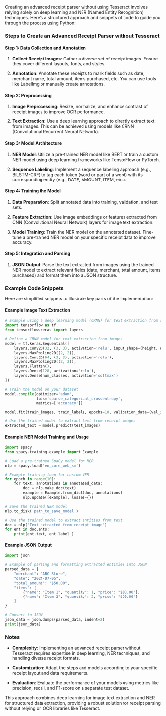 Creating an advanced receipt parser without using Tesseract involves relying solely on deep learning and NER (Named Entity Recognition) techniques. Here’s a structured approach and snippets of code to guide you through the process using Python:

### Steps to Create an Advanced Receipt Parser without Tesseract

#### Step 1: Data Collection and Annotation

1. **Collect Receipt Images**: Gather a diverse set of receipt images. Ensure they cover different layouts, fonts, and styles.

2. **Annotation**: Annotate these receipts to mark fields such as date, merchant name, total amount, items purchased, etc. You can use tools like LabelImg or manually create annotations.

#### Step 2: Preprocessing

1. **Image Preprocessing**: Resize, normalize, and enhance contrast of receipt images to improve OCR performance.

2. **Text Extraction**: Use a deep learning approach to directly extract text from images. This can be achieved using models like CRNN (Convolutional Recurrent Neural Network).

#### Step 3: Model Architecture

1. **NER Model**: Utilize a pre-trained NER model like BERT or train a custom NER model using deep learning frameworks like TensorFlow or PyTorch.

2. **Sequence Labeling**: Implement a sequence labeling approach (e.g., BiLSTM-CRF) to tag each token (word or part of a word) with its corresponding entity (e.g., DATE, AMOUNT, ITEM, etc.).

#### Step 4: Training the Model

1. **Data Preparation**: Split annotated data into training, validation, and test sets.

2. **Feature Extraction**: Use image embeddings or features extracted from CNN (Convolutional Neural Network) layers for image text extraction.

3. **Model Training**: Train the NER model on the annotated dataset. Fine-tune a pre-trained NER model on your specific receipt data to improve accuracy.

#### Step 5: Integration and Parsing

1. **JSON Output**: Parse the text extracted from images using the trained NER model to extract relevant fields (date, merchant, total amount, items purchased) and format them into a JSON structure.

### Example Code Snippets

Here are simplified snippets to illustrate key parts of the implementation:

#### Example Image Text Extraction

```python
# Example using a deep learning model (CRNN) for text extraction from receipt images
import tensorflow as tf
from tensorflow.keras import layers

# Define a CRNN model for text extraction from images
model = tf.keras.Sequential([
    layers.Conv2D(32, (3, 3), activation='relu', input_shape=(height, width, channels)),
    layers.MaxPooling2D((2, 2)),
    layers.Conv2D(64, (3, 3), activation='relu'),
    layers.MaxPooling2D((2, 2)),
    layers.Flatten(),
    layers.Dense(128, activation='relu'),
    layers.Dense(num_classes, activation='softmax')
])

# Train the model on your dataset
model.compile(optimizer='adam',
              loss='sparse_categorical_crossentropy',
              metrics=['accuracy'])

model.fit(train_images, train_labels, epochs=10, validation_data=(val_images, val_labels))

# Use the trained model to extract text from receipt images
extracted_text = model.predict(test_images)
```

#### Example NER Model Training and Usage

```python
import spacy
from spacy.training.example import Example

# Load a pre-trained SpaCy model for NER
nlp = spacy.load('en_core_web_sm')

# Example training loop for custom NER
for epoch in range(10):
    for text, annotations in annotated_data:
        doc = nlp.make_doc(text)
        example = Example.from_dict(doc, annotations)
        nlp.update([example], losses={})

# Save the trained NER model
nlp.to_disk('path_to_save_model')

# Use the trained model to extract entities from text
doc = nlp("Text extracted from receipt image")
for ent in doc.ents:
    print(ent.text, ent.label_)
```

#### Example JSON Output

```python
import json

# Example of parsing and formatting extracted entities into JSON
parsed_data = {
    "merchant": "ABC Store",
    "date": "2024-07-05",
    "total_amount": "$50.00",
    "items": [
        {"name": "Item 1", "quantity": 1, "price": "$10.00"},
        {"name": "Item 2", "quantity": 2, "price": "$20.00"}
    ]
}

# Convert to JSON
json_data = json.dumps(parsed_data, indent=2)
print(json_data)
```

### Notes

- **Complexity**: Implementing an advanced receipt parser without Tesseract requires expertise in deep learning, NER techniques, and handling diverse receipt formats.
  
- **Customization**: Adapt the steps and models according to your specific receipt layout and data requirements.
  
- **Evaluation**: Evaluate the performance of your models using metrics like precision, recall, and F1-score on a separate test dataset.

This approach combines deep learning for image text extraction and NER for structured data extraction, providing a robust solution for receipt parsing without relying on OCR libraries like Tesseract.
